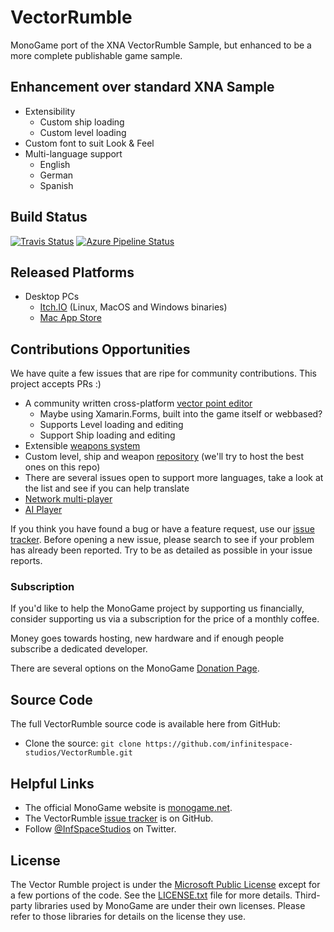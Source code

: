 ﻿# VectorRumble
MonoGame port of the XNA VectorRumble Sample, but enhanced to be a more complete publishable game sample.

## Enhancement over standard XNA Sample
* Extensibility
   * Custom ship loading
   * Custom level loading
* Custom font to suit Look & Feel
* Multi-language support
   * English
   * German
   * Spanish

## Build Status
[![Travis Status](https://travis-ci.org/infinitespace-studios/VectorRumble.svg?branch=master)](https://travis-ci.org/infinitespace-studios/VectorRumble)
[![Azure Pipeline Status](https://devdiv.visualstudio.com/Personal/_apis/build/status/infinitespace-studios.VectorRumble?branchName=master)](https://devdiv.visualstudio.com/Personal/_build/latest?definitionId=12106&branchName=master)

## Released Platforms
* Desktop PCs
   * [Itch.IO](https://infinitespace-studios.itch.io/vector-rumble) (Linux, MacOS and Windows binaries)
   * [Mac App Store](https://apps.apple.com/gb/app/vector-rumble/id1142799488?mt=12)

## Contributions Opportunities

We have quite a few issues that are ripe for community contributions. This project accepts PRs :)

* A community written cross-platform [vector point editor](https://github.com/infinitespace-studios/VectorRumble/issues/15)
   * Maybe using Xamarin.Forms, built into the game itself or webbased?
   * Supports Level loading and editing
   * Support Ship loading and editing
* Extensible [weapons system](https://github.com/infinitespace-studios/VectorRumble/issues/16)
* Custom level, ship and weapon [repository]() (we'll try to host the best ones on this repo)
* There are several issues open to support more languages, take a look at the list and see if you can help translate
* [Network multi-player](https://github.com/infinitespace-studios/VectorRumble/issues/18)
* [AI Player](https://github.com/infinitespace-studios/VectorRumble/issues/17)

If you think you have found a bug or have a feature request, use our [issue tracker](https://github.com/infinitespace-studios/VectorRumble/issues). 
Before opening a new issue, please search to see if your problem has already been reported.  Try to be as detailed as possible in your issue reports.


### Subscription

If you'd like to help the MonoGame project by supporting us financially, consider supporting us via a subscription for the price of a monthly coffee.

Money goes towards hosting, new hardware and if enough people subscribe a dedicated developer.

There are several options on the MonoGame [Donation Page](http://www.monogame.net/donate/).


## Source Code

The full VectorRumble source code is available here from GitHub:
* Clone the source: `git clone https://github.com/infinitespace-studios/VectorRumble.git`

## Helpful Links

 * The official MonoGame website is [monogame.net](http://www.monogame.net).
 * The VectorRumble [issue tracker](https://github.com/infinitespace-studios/VectorRumble/issues) is on GitHub.
 * Follow [@InfSpaceStudios](https://twitter.com/InfSpaceStudios) on Twitter.

## License

The Vector Rumble project is under the [Microsoft Public License](https://opensource.org/licenses/MS-PL) except for a few portions of the code.  See the [LICENSE.txt](LICENSE.txt) file for more details.  Third-party libraries used by MonoGame are under their own licenses.  Please refer to those libraries for details on the license they use.

